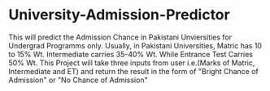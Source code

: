 # University-Admission-Predictor
This will predict the Admission Chance in Pakistani Unviersities for Undergrad Programms only.
Usually, in Pakistani Universities, Matric has 10 to 15% Wt. Intermediate carries 35-40% Wt.
While Entrance Test Carries 50% Wt.
This Project will take three inputs from user i.e.(Marks of Matric, Intermediate and ET) and return the result in the form
of "Bright Chance of Admission" or "No Chance of Admission"

